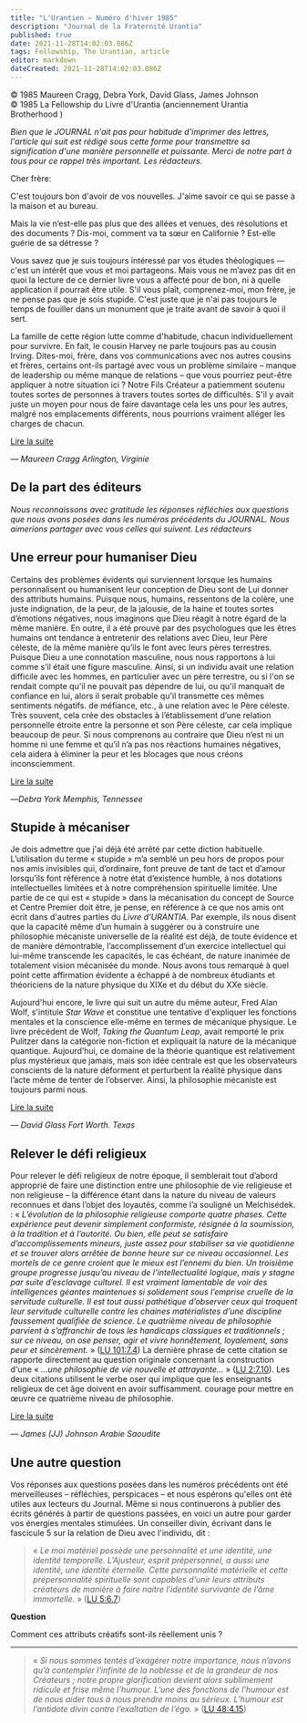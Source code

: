 ```yaml
---
title: "L'Urantien — Numéro d'hiver 1985"
description: "Journal de la Fraternité Urantia"
published: true
date: 2021-11-28T14:02:03.086Z
tags: Fellowship, The Urantian, article
editor: markdown
dateCreated: 2021-11-28T14:02:03.086Z
---
```


<p class="v-card v-sheet theme--light grey lighten-3 px-2">© 1985 Maureen Cragg, Debra York, David Glass, James Johnson<br>© 1985 La Fellowship du Livre d'Urantia (anciennement Urantia Brotherhood )</p>


_Bien que le JOURNAL n'ait pas pour habitude d'imprimer des lettres, l'article qui suit est rédigé sous cette forme pour transmettre sa signification d'une manière personnelle et puissante. Merci de notre part à tous pour ce rappel très important. Les rédacteurs._

Cher frère:

C'est toujours bon d'avoir de vos nouvelles. J'aime savoir ce qui se passe à la maison et au bureau.

Mais la vie n’est-elle pas plus que des allées et venues, des résolutions et des documents ? Dis-moi, comment va ta sœur en Californie ? Est-elle guérie de sa détresse ?

Vous savez que je suis toujours intéressé par vos études théologiques — c'est un intérêt que vous et moi partageons. Mais vous ne m’avez pas dit en quoi la lecture de ce dernier livre vous a affecté pour de bon, ni à quelle application il pourrait être utile. S'il vous plaît, comprenez-moi, mon frère, je ne pense pas que je sois stupide. C'est juste que je n'ai pas toujours le temps de fouiller dans un monument que je traite avant de savoir à quoi il sert.

La famille de cette région lutte comme d'habitude, chacun individuellement pour survivre. En fait, le cousin Harvey ne parle toujours pas au cousin Irving. Dites-moi, frère, dans vos communications avec nos autres cousins et frères, certains ont-ils partagé avec vous un problème similaire – manque de leadership ou même manque de relations – que vous pourriez peut-être appliquer à notre situation ici ? Notre Fils Créateur a patiemment soutenu toutes sortes de personnes à travers toutes sortes de difficultés. S'il y avait juste un moyen pour nous de faire davantage cela les uns pour les autres, malgré nos emplacements différents, nous pourrions vraiment alléger les charges de chacun.

[Lire la suite](/fr/article/Maureen_Cragg/A_letter)

— _Maureen Cragg_
_Arlington, Virginie_

## De la part des éditeurs

_Nous reconnaissons avec gratitude les réponses réfléchies aux questions que nous avons posées dans les numéros précédents du JOURNAL. Nous aimerions partager avec vous celles qui suivent. Les rédacteurs_

## Une erreur pour humaniser Dieu

Certains des problèmes évidents qui surviennent lorsque les humains personnalisent ou humanisent leur conception de Dieu sont de Lui donner des attributs humains. Puisque nous, humains, ressentons de la colère, une juste indignation, de la peur, de la jalousie, de la haine et toutes sortes d’émotions négatives, nous imaginons que Dieu réagit à notre égard de la même manière. En outre, il a été prouvé par des psychologues que les êtres humains ont tendance à entretenir des relations avec Dieu, leur Père céleste, de la même manière qu’ils le font avec leurs pères terrestres. Puisque Dieu a une connotation masculine, nous nous rapportons à lui comme s’il était une figure masculine. Ainsi, si un individu avait une relation difficile avec les hommes, en particulier avec un père terrestre, ou si l'on se rendait compte qu'il ne pouvait pas dépendre de lui, ou qu'il manquait de confiance en lui, alors il serait probable qu'il transmette ces mêmes sentiments négatifs. de méfiance, etc., à une relation avec le Père céleste. Très souvent, cela crée des obstacles à l’établissement d’une relation personnelle étroite entre la personne et son Père céleste, car cela implique beaucoup de peur. Si nous comprenons au contraire que Dieu n’est ni un homme ni une femme et qu’il n’a pas nos réactions humaines négatives, cela aidera à éliminer la peur et les blocages que nous créons inconsciemment.

[Lire la suite](/fr/article/Debra_York/A_blunder_to_humanize_God)

—_Debra York_
_Memphis, Tennessee_


## Stupide à mécaniser

Je dois admettre que j'ai déjà été arrêté par cette diction habituelle. L’utilisation du terme « stupide » m’a semblé un peu hors de propos pour nos amis invisibles qui, d’ordinaire, font preuve de tant de tact et d’amour lorsqu’ils font référence à notre état d’existence humble, à nos dotations intellectuelles limitées et à notre compréhension spirituelle limitée. Une partie de ce qui est « stupide » dans la mécanisation du concept de Source et Centre Premier doit être, je pense, en référence à ce que nos amis ont écrit dans d'autres parties du _Livre d'URANTIA_. Par exemple, ils nous disent que la capacité même d’un humain à suggérer ou à construire une philosophie mécaniste universelle de la réalité est déjà, de toute évidence et de manière démontrable, l’accomplissement d’un exercice intellectuel qui lui-même transcende les capacités, le cas échéant, de nature inanimée de totalement vision mécanisée du monde. Nous avons tous remarqué à quel point cette affirmation évidente a échappé à de nombreux étudiants et théoriciens de la nature physique du XIXe et du début du XXe siècle.

Aujourd'hui encore, le livre qui suit un autre du même auteur, Fred Alan Wolf, s'intitule _Star Wave_ et constitue une tentative d'expliquer les fonctions mentales et la conscience elle-même en termes de mécanique physique. Le livre précédent de Wolf, _Taking the Quantum Leap_, avait remporté le prix Pulitzer dans la catégorie non-fiction et expliquait la nature de la mécanique quantique. Aujourd’hui, ce domaine de la théorie quantique est relativement plus mystérieux que jamais, mais son idée centrale est que les observateurs conscients de la nature déforment et perturbent la réalité physique dans l’acte même de tenter de l’observer. Ainsi, la philosophie mécaniste est toujours parmi nous.

[Lire la suite](/fr/article/David_Glass/Stupid_to_mechanize)

— _David Glass_ 
_Fort Worth. Texas_


## Relever le défi religieux

Pour relever le défi religieux de notre époque, il semblerait tout d’abord approprié de faire une distinction entre une philosophie de vie religieuse et non religieuse – la différence étant dans la nature du niveau de valeurs reconnues et dans l’objet des loyautés, comme l’a souligné un Melchisédek. : « _L’évolution de la philosophie religieuse comporte quatre phases. Cette expérience peut devenir simplement conformiste, résignée à la soumission, à la tradition et à l’autorité. Ou bien, elle peut se satisfaire d’accomplissements mineurs, juste assez pour stabiliser sa vie quotidienne et se trouver alors arrêtée de bonne heure sur ce niveau occasionnel. Les mortels de ce genre croient que le mieux est l’ennemi du bien. Un troisième groupe progresse jusqu’au niveau de l’intellectualité logique, mais y stagne par suite d’esclavage culturel. Il est vraiment lamentable de voir des intelligences géantes maintenues si solidement sous l’emprise cruelle de la servitude culturelle. Il est tout aussi pathétique d’observer ceux qui troquent leur servitude culturelle contre les chaines matérialistes d’une discipline faussement qualifiée de science. Le quatrième niveau de philosophie parvient à s’affranchir de tous les handicaps classiques et traditionnels ; sur ce niveau, on ose penser, agir et vivre honnêtement, loyalement, sans peur et sincèrement._ » ([LU 101:7.4](/fr/The_Urantia_Book/101#p7_4)) La dernière phrase de cette citation se rapporte directement au question originale concernant la construction d'une « _...une philosophie de vie nouvelle et attrayante..._ » ([LU 2:7.10](/fr/The_Urantia_Book/2#p7_10)). Les deux citations utilisent le verbe oser qui implique que les enseignants religieux de cet âge doivent en avoir suffisamment. courage pour mettre en œuvre ce quatrième niveau de philosophie.

[Lire la suite](/fr/article/James_Johnston/Meet_religious_challenge)

— _James (JJ) Johnson_
_Arabie Saoudite_

## Une autre question

Vos réponses aux questions posées dans les numéros précédents ont été merveilleuses – réfléchies, perspicaces – et nous espérons qu'elles ont été utiles aux lecteurs du Journal. Même si nous continuerons à publier des écrits générés à partir de questions passées, en voici un autre pour garder vos énergies mentales stimulées. Un conseiller divin, écrivant dans le fascicule 5 sur la relation de Dieu avec l'individu, dit :

> « _Le moi matériel possède une personnalité et une identité, une identité temporelle. L’Ajusteur, esprit prépersonnel, a aussi une identité, une identité éternelle. Cette personnalité matérielle et cette prépersonnalité spirituelle sont capables d’unir leurs attributs créateurs de manière à faire naitre l’identité survivante de l’âme immortelle._ » ([LU 5:6.7](/fr/The_Urantia_Book/5#p6_7))

**Question**

Comment ces attributs créatifs sont-ils réellement unis ?

---


> « _Si nous sommes tentés d’exagérer notre importance, nous n’avons qu’à contempler l’infinité de la noblesse et de la grandeur de nos Créateurs ; notre propre glorification devient alors sublimement ridicule et frise même l’humour. L’une des fonctions de l’humour est de nous aider tous à nous prendre moins au sérieux. *L’humour est l’antidote divin contre l’exaltation de l’égo.*_ » ([LU 48:4.15](/fr/The_Urantia_Book/48#p4_15))




